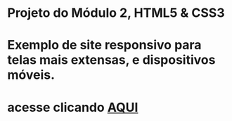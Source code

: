 # Projeto do Módulo 2, HTML5 &amp; CSS3 

# Exemplo de site responsivo para telas mais extensas, e dispositivos móveis.

# acesse clicando [AQUI](https://hfidelis.github.io/desafio-modulo2-htmlcss/android.html)
